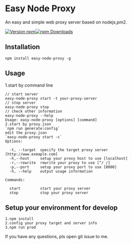 # Easy Node Proxy

An easy and simple web proxy server based on nodejs,pm2.

[![Version npm](https://img.shields.io/npm/v/easy-node-proxy.svg?style=flat-square)](https://www.npmjs.com/package/easy-node-proxy)[![npm Downloads](https://img.shields.io/npm/dm/easy-node-proxy.svg?style=flat-square)](https://npmcharts.com/compare/easy-node-proxy?minimal=true)

## Installation

```
npm install easy-node-proxy -g
```

## Usage

1.start by command line

```javscript
// start server
easy-node-proxy start -t your-proxy-server
// stop server
easy-node-proxy stop
// check other information
easy-node-proxy --help
Usage: easy-node-proxy [options] [command]
2.start by proxy.json
`npm run generate:config`
edit the proxy.json
`easy-node-proxy start -c`
Options:

  -t, --target  specify the target proxy server [http://www.exmaple.com]
  -h,--host     setup your proxy host to use [localhost]
  -r,--rewrite  rewrite your proxy to use [^/ /]
  -p,--port     setup your proxy port to use [8000]
  -h, --help    output usage information

Commands:

  start         start your proxy server
  stop          stop your proxy server
```

## Setup your environment for develop

```
1.npm install
2.config your proxy target and server info
3.npm run prod
```

If you have any questions, pls open git issue to me.
